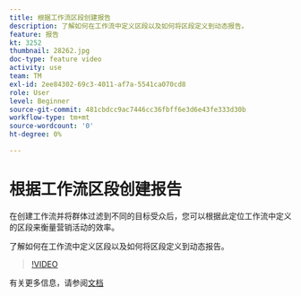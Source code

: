 ```yaml
---
title: 根据工作流区段创建报告
description: 了解如何在工作流中定义区段以及如何将区段定义到动态报告。
feature: 报告
kt: 3252
thumbnail: 28262.jpg
doc-type: feature video
activity: use
team: TM
exl-id: 2ee84302-69c3-4011-af7a-5541ca070cd8
role: User
level: Beginner
source-git-commit: 481cbdcc9ac7446cc36fbff6e3d6e43fe333d30b
workflow-type: tm+mt
source-wordcount: '0'
ht-degree: 0%

---
```


# 根据工作流区段创建报告

在创建工作流并将群体过滤到不同的目标受众后，您可以根据此定位工作流中定义的区段来衡量营销活动的效率。

了解如何在工作流中定义区段以及如何将区段定义到动态报告。

>[!VIDEO](https://video.tv.adobe.com/v/28262?quality=12)

有关更多信息，请参阅[文档](https://experienceleague.adobe.com/docs/campaign-standard/using/reporting/customizing-reports/creating-a-report-workflow-segment.html?lang=en)
